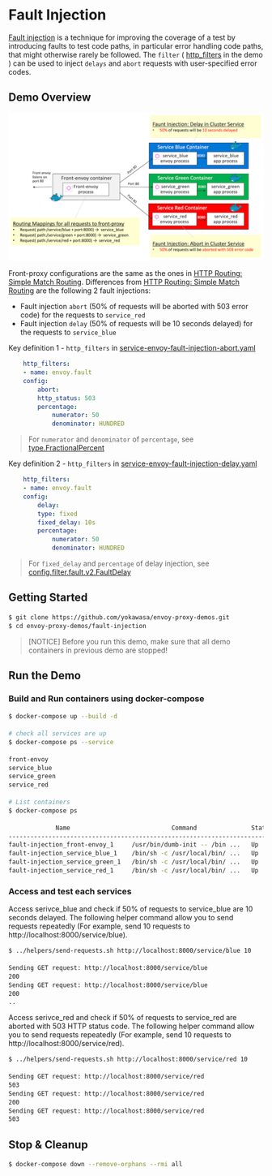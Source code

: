 # Fault Injection

[Fault injection](https://www.envoyproxy.io/docs/envoy/latest/configuration/http_filters/fault_filter) is a technique for improving the coverage of a test by introducing faults to test code paths, in particular error handling code paths, that might otherwise rarely be followed. The `filter` ( [http_filters](https://www.envoyproxy.io/docs/envoy/latest/configuration/http_filters/http_filters) in the demo ) can be used to inject `delays` and `abort` requests with user-specified error codes.

## Demo Overview

![](../assets/demo-fault-injection.png)

Front-proxy configurations are the same as the ones in [HTTP Routing: Simple Match Routing](../httproute-simple-match). Differences from [HTTP Routing: Simple Match Routing](../httproute-simple-match) are the following 2 fault injections:
- Fault injection `abort` (50% of requests will be aborted with 503 error code) for the requests to `service_red`
- Fault injection `delay` (50% of requests will be 10 seconds delayed) for the requests to `service_blue`

Key definition 1 - `http_filters` in [service-envoy-fault-injection-abort.yaml](service-envoy-fault-injection-abort.yaml)
```yaml
    http_filters:
    - name: envoy.fault
    config:
        abort:
        http_status: 503
        percentage:
            numerator: 50
            denominator: HUNDRED
```
> For `numerator` and `denominator` of `percentage`, see [type.FractionalPercent](https://www.envoyproxy.io/docs/envoy/latest/api-v2/type/percent.proto#envoy-api-msg-type-fractionalpercent)

Key definition 2 - `http_filters` in [service-envoy-fault-injection-delay.yaml](service-envoy-fault-injection-delay.yaml)
```yaml
    http_filters:
    - name: envoy.fault
    config:
        delay:
        type: fixed
        fixed_delay: 10s
        percentage:
            numerator: 50
            denominator: HUNDRED
```
> For `fixed_delay` and `percentage` of delay injection, see [config.filter.fault.v2.FaultDelay](https://www.envoyproxy.io/docs/envoy/latest/api-v2/config/filter/fault/v2/fault.proto#envoy-api-msg-config-filter-fault-v2-faultdelay)

## Getting Started
```sh
$ git clone https://github.com/yokawasa/envoy-proxy-demos.git
$ cd envoy-proxy-demos/fault-injection
```

> [NOTICE] Before you run this demo, make sure that all demo containers in previous demo are stopped!

## Run the Demo

### Build and Run containers using docker-compose

```sh
$ docker-compose up --build -d

# check all services are up
$ docker-compose ps --service

front-envoy
service_blue
service_green
service_red

# List containers
$ docker-compose ps

             Name                            Command               State                            Ports
----------------------------------------------------------------------------------------------------------------------------------
fault-injection_front-envoy_1     /usr/bin/dumb-init -- /bin ...   Up      10000/tcp, 0.0.0.0:8000->80/tcp, 0.0.0.0:8001->8001/tcp
fault-injection_service_blue_1    /bin/sh -c /usr/local/bin/ ...   Up      10000/tcp, 80/tcp
fault-injection_service_green_1   /bin/sh -c /usr/local/bin/ ...   Up      10000/tcp, 80/tcp
fault-injection_service_red_1     /bin/sh -c /usr/local/bin/ ...   Up      10000/tcp, 80/tcp
```

### Access and test each services
Access serivce_blue and check if 50% of requests to service_blue are 10 seconds delayed. The following helper command allow you to send requests repeatedly (For example, send 10 requests to http://localhost:8000/service/blue).

```sh
$ ../helpers/send-requests.sh http://localhost:8000/service/blue 10

Sending GET request: http://localhost:8000/service/blue
200
Sending GET request: http://localhost:8000/service/blue
200
..
```

Access serivce_red and check if 50% of requests to service_red are aborted with 503 HTTP status code. The following helper command allow you to send requests repeatedly (For example, send 10 requests to http://localhost:8000/service/red).

```sh
$ ../helpers/send-requests.sh http://localhost:8000/service/red 10

Sending GET request: http://localhost:8000/service/red
503
Sending GET request: http://localhost:8000/service/red
200
Sending GET request: http://localhost:8000/service/red
503
```

## Stop & Cleanup

```sh
$ docker-compose down --remove-orphans --rmi all
```